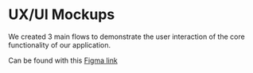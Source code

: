 # UX/UI Mockups

We created 3 main flows to demonstrate the user interaction of the core functionality of our application.

Can be found with this [Figma link](https://www.figma.com/design/zPQ9ZNO3VoOn4QjEbwq8Hz/C01?node-id=0-1&t=dlHH5gecxejBJuGN-1)